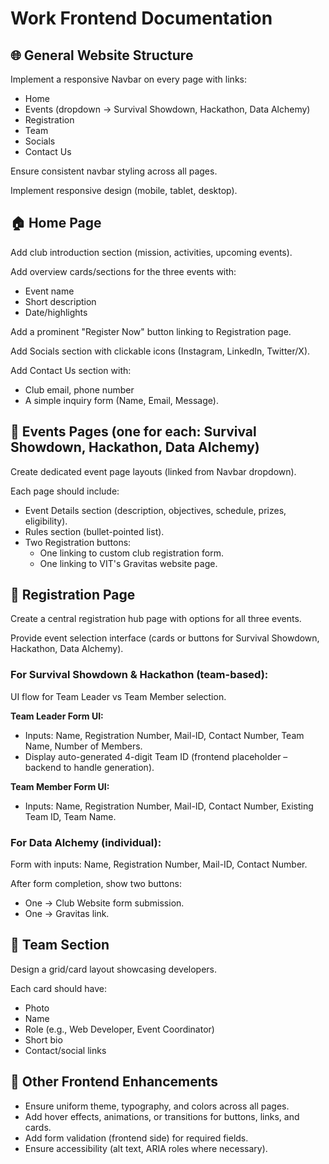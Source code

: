 ﻿# Work Frontend Documentation

## 🌐 General Website Structure

Implement a responsive Navbar on every page with links:

- Home
- Events (dropdown → Survival Showdown, Hackathon, Data Alchemy)
- Registration
- Team
- Socials
- Contact Us

Ensure consistent navbar styling across all pages.

Implement responsive design (mobile, tablet, desktop).

## 🏠 Home Page

Add club introduction section (mission, activities, upcoming events).

Add overview cards/sections for the three events with:

- Event name
- Short description
- Date/highlights

Add a prominent "Register Now" button linking to Registration page.

Add Socials section with clickable icons (Instagram, LinkedIn, Twitter/X).

Add Contact Us section with:

- Club email, phone number
- A simple inquiry form (Name, Email, Message).

## 🎉 Events Pages (one for each: Survival Showdown, Hackathon, Data Alchemy)

Create dedicated event page layouts (linked from Navbar dropdown).

Each page should include:

- Event Details section (description, objectives, schedule, prizes, eligibility).
- Rules section (bullet-pointed list).
- Two Registration buttons:
  - One linking to custom club registration form.
  - One linking to VIT's Gravitas website page.

## 📝 Registration Page

Create a central registration hub page with options for all three events.

Provide event selection interface (cards or buttons for Survival Showdown, Hackathon, Data Alchemy).

### For Survival Showdown & Hackathon (team-based):

UI flow for Team Leader vs Team Member selection.

**Team Leader Form UI:**
- Inputs: Name, Registration Number, Mail-ID, Contact Number, Team Name, Number of Members.
- Display auto-generated 4-digit Team ID (frontend placeholder – backend to handle generation).

**Team Member Form UI:**
- Inputs: Name, Registration Number, Mail-ID, Contact Number, Existing Team ID, Team Name.

### For Data Alchemy (individual):

Form with inputs: Name, Registration Number, Mail-ID, Contact Number.

After form completion, show two buttons:

- One → Club Website form submission.
- One → Gravitas link.

## 👥 Team Section

Design a grid/card layout showcasing developers.

Each card should have:

- Photo
- Name
- Role (e.g., Web Developer, Event Coordinator)
- Short bio
- Contact/social links

## 📱 Other Frontend Enhancements

- Ensure uniform theme, typography, and colors across all pages.
- Add hover effects, animations, or transitions for buttons, links, and cards.
- Add form validation (frontend side) for required fields.
- Ensure accessibility (alt text, ARIA roles where necessary).